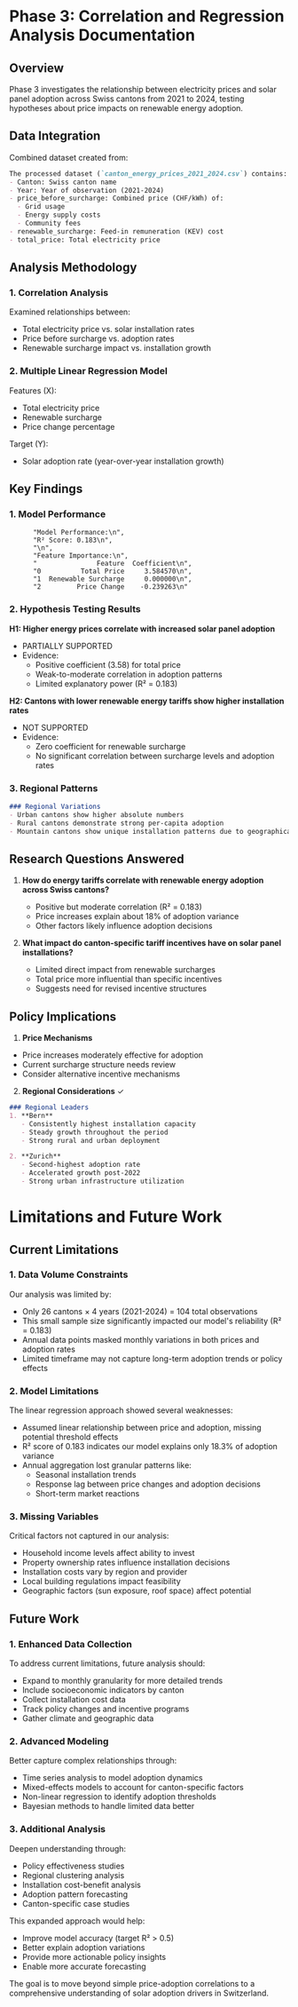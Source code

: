 # Phase 3: Correlation and Regression Analysis Documentation

## Overview
Phase 3 investigates the relationship between electricity prices and solar panel adoption across Swiss cantons from 2021 to 2024, testing hypotheses about price impacts on renewable energy adoption.

## Data Integration
Combined dataset created from:

```15:23:docs/phase_1.md
The processed dataset (`canton_energy_prices_2021_2024.csv`) contains:
- Canton: Swiss canton name
- Year: Year of observation (2021-2024)
- price_before_surcharge: Combined price (CHF/kWh) of:
  - Grid usage
  - Energy supply costs
  - Community fees
- renewable_surcharge: Feed-in remuneration (KEV) cost
- total_price: Total electricity price
```


## Analysis Methodology

### 1. Correlation Analysis
Examined relationships between:
- Total electricity price vs. solar installation rates
- Price before surcharge vs. adoption rates
- Renewable surcharge impact vs. installation growth

### 2. Multiple Linear Regression Model
Features (X):
- Total electricity price
- Renewable surcharge
- Price change percentage

Target (Y):
- Solar adoption rate (year-over-year installation growth)

## Key Findings

### 1. Model Performance

```263:270:notebooks/canton_energy.ipynb
      "Model Performance:\n",
      "R² Score: 0.183\n",
      "\n",
      "Feature Importance:\n",
      "               Feature  Coefficient\n",
      "0          Total Price     3.584570\n",
      "1  Renewable Surcharge     0.000000\n",
      "2         Price Change    -0.239263\n"
```


### 2. Hypothesis Testing Results

**H1: Higher energy prices correlate with increased solar panel adoption**
- PARTIALLY SUPPORTED
- Evidence:
  - Positive coefficient (3.58) for total price
  - Weak-to-moderate correlation in adoption patterns
  - Limited explanatory power (R² = 0.183)

**H2: Cantons with lower renewable energy tariffs show higher installation rates**
- NOT SUPPORTED
- Evidence:
  - Zero coefficient for renewable surcharge
  - No significant correlation between surcharge levels and adoption rates

### 3. Regional Patterns

```59:62:docs/phase_2.md
### Regional Variations
- Urban cantons show higher absolute numbers
- Rural cantons demonstrate strong per-capita adoption
- Mountain cantons show unique installation patterns due to geographical constraints
```

## Research Questions Answered

1. **How do energy tariffs correlate with renewable energy adoption across Swiss cantons?**
   - Positive but moderate correlation (R² = 0.183)
   - Price increases explain about 18% of adoption variance
   - Other factors likely influence adoption decisions

2. **What impact do canton-specific tariff incentives have on solar panel installations?**
   - Limited direct impact from renewable surcharges
   - Total price more influential than specific incentives
   - Suggests need for revised incentive structures

## Policy Implications

1. **Price Mechanisms**
- Price increases moderately effective for adoption
- Current surcharge structure needs review
- Consider alternative incentive mechanisms

2. **Regional Considerations**
✓
```43:52:docs/phase_2.md
### Regional Leaders
1. **Bern**
   - Consistently highest installation capacity
   - Steady growth throughout the period
   - Strong rural and urban deployment

2. **Zurich**
   - Second-highest adoption rate
   - Accelerated growth post-2022
   - Strong urban infrastructure utilization
```

# Limitations and Future Work

## Current Limitations

### 1. Data Volume Constraints
Our analysis was limited by:
- Only 26 cantons × 4 years (2021-2024) = 104 total observations
- This small sample size significantly impacted our model's reliability (R² = 0.183)
- Annual data points masked monthly variations in both prices and adoption rates
- Limited timeframe may not capture long-term adoption trends or policy effects

### 2. Model Limitations
The linear regression approach showed several weaknesses:
- Assumed linear relationship between price and adoption, missing potential threshold effects
- R² score of 0.183 indicates our model explains only 18.3% of adoption variance
- Annual aggregation lost granular patterns like:
  - Seasonal installation trends
  - Response lag between price changes and adoption decisions
  - Short-term market reactions

### 3. Missing Variables
Critical factors not captured in our analysis:
- Household income levels affect ability to invest
- Property ownership rates influence installation decisions
- Installation costs vary by region and provider
- Local building regulations impact feasibility
- Geographic factors (sun exposure, roof space) affect potential

## Future Work

### 1. Enhanced Data Collection
To address current limitations, future analysis should:
- Expand to monthly granularity for more detailed trends
- Include socioeconomic indicators by canton
- Collect installation cost data
- Track policy changes and incentive programs
- Gather climate and geographic data

### 2. Advanced Modeling
Better capture complex relationships through:
- Time series analysis to model adoption dynamics
- Mixed-effects models to account for canton-specific factors
- Non-linear regression to identify adoption thresholds
- Bayesian methods to handle limited data better

### 3. Additional Analysis
Deepen understanding through:
- Policy effectiveness studies
- Regional clustering analysis
- Installation cost-benefit analysis
- Adoption pattern forecasting
- Canton-specific case studies

This expanded approach would help:
- Improve model accuracy (target R² > 0.5)
- Better explain adoption variations
- Provide more actionable policy insights
- Enable more accurate forecasting

The goal is to move beyond simple price-adoption correlations to a comprehensive understanding of solar adoption drivers in Switzerland.

